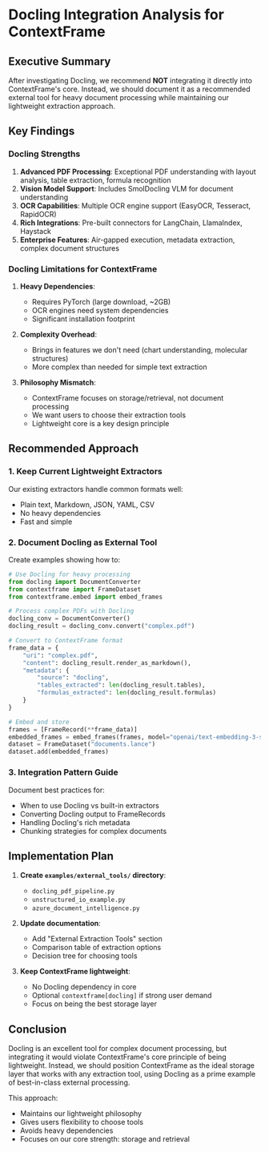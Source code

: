 # Docling Integration Analysis for ContextFrame

## Executive Summary

After investigating Docling, we recommend **NOT** integrating it directly into ContextFrame's core. Instead, we should document it as a recommended external tool for heavy document processing while maintaining our lightweight extraction approach.

## Key Findings

### Docling Strengths
1. **Advanced PDF Processing**: Exceptional PDF understanding with layout analysis, table extraction, formula recognition
2. **Vision Model Support**: Includes SmolDocling VLM for document understanding
3. **OCR Capabilities**: Multiple OCR engine support (EasyOCR, Tesseract, RapidOCR)
4. **Rich Integrations**: Pre-built connectors for LangChain, LlamaIndex, Haystack
5. **Enterprise Features**: Air-gapped execution, metadata extraction, complex document structures

### Docling Limitations for ContextFrame
1. **Heavy Dependencies**: 
   - Requires PyTorch (large download, ~2GB)
   - OCR engines need system dependencies
   - Significant installation footprint
   
2. **Complexity Overhead**:
   - Brings in features we don't need (chart understanding, molecular structures)
   - More complex than needed for simple text extraction
   
3. **Philosophy Mismatch**:
   - ContextFrame focuses on storage/retrieval, not document processing
   - We want users to choose their extraction tools
   - Lightweight core is a key design principle

## Recommended Approach

### 1. Keep Current Lightweight Extractors
Our existing extractors handle common formats well:
- Plain text, Markdown, JSON, YAML, CSV
- No heavy dependencies
- Fast and simple

### 2. Document Docling as External Tool
Create examples showing how to:
```python
# Use Docling for heavy processing
from docling import DocumentConverter
from contextframe import FrameDataset
from contextframe.embed import embed_frames

# Process complex PDFs with Docling
docling_conv = DocumentConverter()
docling_result = docling_conv.convert("complex.pdf")

# Convert to ContextFrame format
frame_data = {
    "uri": "complex.pdf",
    "content": docling_result.render_as_markdown(),
    "metadata": {
        "source": "docling",
        "tables_extracted": len(docling_result.tables),
        "formulas_extracted": len(docling_result.formulas)
    }
}

# Embed and store
frames = [FrameRecord(**frame_data)]
embedded_frames = embed_frames(frames, model="openai/text-embedding-3-small")
dataset = FrameDataset("documents.lance")
dataset.add(embedded_frames)
```

### 3. Integration Pattern Guide
Document best practices for:
- When to use Docling vs built-in extractors
- Converting Docling output to FrameRecords
- Handling Docling's rich metadata
- Chunking strategies for complex documents

## Implementation Plan

1. **Create `examples/external_tools/` directory**:
   - `docling_pdf_pipeline.py`
   - `unstructured_io_example.py`
   - `azure_document_intelligence.py`

2. **Update documentation**:
   - Add "External Extraction Tools" section
   - Comparison table of extraction options
   - Decision tree for choosing tools

3. **Keep ContextFrame lightweight**:
   - No Docling dependency in core
   - Optional `contextframe[docling]` if strong user demand
   - Focus on being the best storage layer

## Conclusion

Docling is an excellent tool for complex document processing, but integrating it would violate ContextFrame's core principle of being lightweight. Instead, we should position ContextFrame as the ideal storage layer that works with any extraction tool, using Docling as a prime example of best-in-class external processing.

This approach:
- Maintains our lightweight philosophy
- Gives users flexibility to choose tools
- Avoids heavy dependencies
- Focuses on our core strength: storage and retrieval
